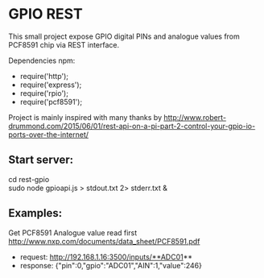 # GPIO REST

This small project expose GPIO digital PINs and analogue values from PCF8591 chip via REST interface.

Dependencies npm:
- require('http');
- require('express');
- require('rpio');
- require('pcf8591');

Project is mainly inspired with many thanks by 
http://www.robert-drummond.com/2015/06/01/rest-api-on-a-pi-part-2-control-your-gpio-io-ports-over-the-internet/

Start server:
------------
 cd rest-gpio  
 sudo node gpioapi.js > stdout.txt 2> stderr.txt &  

Examples:
--------

Get PCF8591 Analogue value read first http://www.nxp.com/documents/data_sheet/PCF8591.pdf
- request:
  http://192.168.1.16:3500/inputs/**ADC01**
- response:
  {"pin":0,"gpio":"ADC01","AIN":1,"value":246}
  


